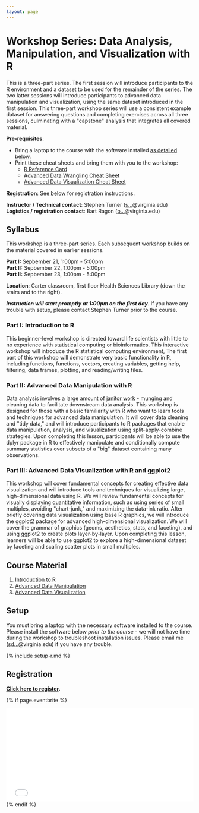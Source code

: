 ```yaml
---
layout: page
---
```


# Workshop Series: Data Analysis, Manipulation, and Visualization with R

This is a three-part series. The first session will introduce participants to the R environment and a dataset to be used for the remainder of the series. The two latter sessions will introduce participants to advanced data manipulation and visualization, using the same dataset introduced in the first session. This three-part workshop series will use a consistent example dataset for answering questions and completing exercises across all three sessions, culminating with a "capstone" analysis that integrates all covered material.


**Pre-requisites**:

- Bring a laptop to the course with the software installed [as detailed below](#setup).
- Print these cheat sheets and bring them with you to the workshop:
    - [R Reference Card](http://cran.r-project.org/doc/contrib/Short-refcard.pdf)
    - [Advanced Data Wrangling Cheat Sheet](http://www.rstudio.com/wp-content/uploads/2015/02/data-wrangling-cheatsheet.pdf)
    - [Advanced Data Visualization Cheat Sheet](http://www.rstudio.com/wp-content/uploads/2015/04/ggplot2-cheatsheet.pdf)

**Registration**: [See below](#registration) for registration instructions.

**Instructor / Technical contact**: Stephen Turner  (<a href="http://www.google.com/recaptcha/mailhide/d?k=01uXi4zl-bIdygzSeXF4649A==&amp;c=_81hv-sTQvJ9rjELjZNDJeAXTvLvkpfD9KEuItpEHTE=" onclick="window.open('http://www.google.com/recaptcha/mailhide/d?k\07501uXi4zl-bIdygzSeXF4649A\75\75\46c\75_81hv-sTQvJ9rjELjZNDJeAXTvLvkpfD9KEuItpEHTE\075', '', 'toolbar=0,scrollbars=0,location=0,statusbar=0,menubar=0,resizable=0,width=500,height=300'); return false;" title="Reveal this e-mail address">s...</a>@virginia.edu)  
**Logistics / registration contact**: Bart Ragon (<a href="http://www.google.com/recaptcha/mailhide/d?k=01uXi4zl-bIdygzSeXF4649A==&amp;c=Vsnuy3VwvY13wVeE0K2DFU5Cf-2n-YnO3260iwqa1RA=" onclick="window.open('http://www.google.com/recaptcha/mailhide/d?k\07501uXi4zl-bIdygzSeXF4649A\75\75\46c\75Vsnuy3VwvY13wVeE0K2DFU5Cf-2n-YnO3260iwqa1RA\075', '', 'toolbar=0,scrollbars=0,location=0,statusbar=0,menubar=0,resizable=0,width=500,height=300'); return false;" title="Reveal this e-mail address">b...</a>@virginia.edu)

## Syllabus

This workshop is a three-part series. Each subsequent workshop builds on the material covered in earlier sessions.

**Part I:** Sepbember 21, 1:00pm - 5:00pm  
**Part II:** Sepbember 22, 1:00pm - 5:00pm  
**Part II:** Sepbember 23, 1:00pm - 5:00pm

**Location**: Carter classroom, first floor Health Sciences Library (down the stairs and to the right).

***Instruction will start promptly at 1:00pm on the first day***. If you have any trouble with setup, please contact Stephen Turner prior to the course.

### Part I: Introduction to R

This beginner-level workshop is directed toward life scientists with little to no experience with statistical computing or bioinformatics. This interactive workshop will introduce the R statistical computing environment, The first part of this workshop will demonstrate very basic functionality in R, including functions, functions, vectors, creating variables, getting help, filtering, data frames, plotting, and reading/writing files.

### Part II: Advanced Data Manipulation with R

Data analysis involves a large amount of [janitor work](http://www.nytimes.com/2014/08/18/technology/for-big-data-scientists-hurdle-to-insights-is-janitor-work.html) - munging and cleaning data to facilitate downstream data analysis. This workshop is designed for those with a basic familiarity with R who want to learn tools and techniques for advanced data manipulation. It will cover data cleaning and "tidy data," and will introduce participants to R packages that enable data manipulation, analysis, and visualization using split-apply-combine strategies. Upon completing this lesson, participants will be able to use the dplyr package in R to effectively manipulate and conditionally compute summary statistics over subsets of a "big" dataset containing many observations.

### Part III: Advanced Data Visualization with R and ggplot2

This workshop will cover fundamental concepts for creating effective data visualization and will introduce tools and techniques for visualizing large, high-dimensional data using R. We will review fundamental concepts for visually displaying quantitative information, such as using series of small multiples, avoiding "chart-junk," and maximizing the data-ink ratio. After briefly covering data visualization using base R graphics, we will introduce the ggplot2 package for advanced high-dimensional visualization. We will cover the grammar of graphics (geoms, aesthetics, stats, and faceting), and using ggplot2 to create plots layer-by-layer. Upon completing this lesson, learners will be able to use ggplot2 to explore a high-dimensional dataset by faceting and scaling scatter plots in small multiples.

## Course Material


1. [Introduction to R](../lessons/r/r-intro/)
1. [Advanced Data Manipulation](../lessons/r/r-manipulation/)
1. [Advanced Data Visualization](../lessons/r/r-viz/)

<!--
_Check back after course_.
1. [Introduction to R](../lessons/r/r-intro/)
1. [Advanced Data Manipulation](../lessons/r/r-manipulation/)
1. [Advanced Data Visualization](../lessons/r/r-viz/)
-->

<a name="setup"></a>

## Setup

You must bring a laptop with the necessary software installed to the course. Please install the software below *prior to the course* - we will not have time during the workshop to troubleshoot installation issues. Please email me (<a href="http://www.google.com/recaptcha/mailhide/d?k=01uXi4zl-bIdygzSeXF4649A==&amp;c=_81hv-sTQvJ9rjELjZNDJeAXTvLvkpfD9KEuItpEHTE=" onclick="window.open('http://www.google.com/recaptcha/mailhide/d?k\07501uXi4zl-bIdygzSeXF4649A\75\75\46c\75_81hv-sTQvJ9rjELjZNDJeAXTvLvkpfD9KEuItpEHTE\075', '', 'toolbar=0,scrollbars=0,location=0,statusbar=0,menubar=0,resizable=0,width=500,height=300'); return false;" title="Reveal this e-mail address">sd...</a>@virginia.edu) if you have any trouble.

{% include setup-r.md %}

<a name="registration"></a>

## Registration

**[Click here to register](https://www.bioconnector.virginia.edu/workshops/workshop-series-data-analysis-manipulation-and-visualization-r).**

<!--

    This block includes the Eventbrite registration widget if 'eventbrite' has been set in the header.

    Maybe you need to change height value:

    - for one room use 206px,
    - for one waitlist room use 152px,
    - for two room use 254px,
    - for one waitlist room and one room use 253px,
    - for two waitlist room use 197px.

-->

{% if page.eventbrite %}
<iframe src="//www.eventbrite.com/tickets-external?eid={{page.eventbrite}}&ref=etckt" frameborder="0" width="100%" height="250px" scrolling="auto"></iframe>
{% endif %}
